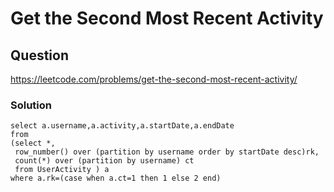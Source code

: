 # Get the Second Most Recent Activity
## Question
https://leetcode.com/problems/get-the-second-most-recent-activity/
### Solution
```
select a.username,a.activity,a.startDate,a.endDate 
from 
(select *,   
 row_number() over (partition by username order by startDate desc)rk,
 count(*) over (partition by username) ct
 from UserActivity ) a
where a.rk=(case when a.ct=1 then 1 else 2 end)
```
